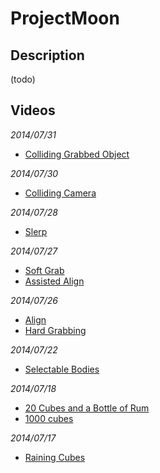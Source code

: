 # ProjectMoon 

## Description

(todo)

## Videos

*2014/07/31*
* [Colliding Grabbed Object](https://drive.google.com/open?id=0B5iZtZttxo0FR2NvRFBobWhHZ1k)

*2014/07/30*
* [Colliding Camera](https://drive.google.com/open?id=0B5iZtZttxo0FLTNWeDZVbXh1cmc)

*2014/07/28*
* [Slerp](https://drive.google.com/open?id=0B5iZtZttxo0FRnhaSXMxSE9iMFU)

*2014/07/27*
* [Soft Grab](https://drive.google.com/open?id=0B5iZtZttxo0FNVZXbkJEWThKVlE)
* [Assisted Align](https://drive.google.com/open?id=0B5iZtZttxo0FU0N5a3ZBa2REaHM)

*2014/07/26*
* [Align](https://drive.google.com/open?id=0B5iZtZttxo0FUjkyV0hkaWlqVU0)
* [Hard Grabbing](https://drive.google.com/open?id=0B5iZtZttxo0FX2QwMnJuei1IMlU)

*2014/07/22*
* [Selectable Bodies](https://drive.google.com/open?id=0B5iZtZttxo0Fd2FzTGF1OTNETFk)

*2014/07/18*
* [20 Cubes and a Bottle of Rum](https://drive.google.com/open?id=0B5iZtZttxo0FQV9MSS1paFc4V0k)
* [1000 cubes](https://drive.google.com/open?id=0B5iZtZttxo0FZ0ZOeTQ0bTk4a0E)

*2014/07/17*
* [Raining Cubes](https://drive.google.com/open?id=0B5iZtZttxo0FYk01eTJ3MTNwWUE)


